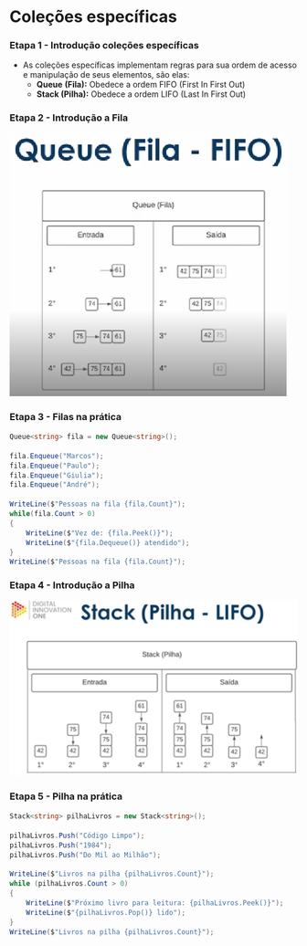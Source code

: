 # Coleções específicas

### Etapa 1 - Introdução coleções específicas

- As coleções específicas implementam regras para sua ordem de acesso e manipulação de seus elementos, são elas:
    - **Queue** **(Fila):** Obedece a ordem FIFO (First In First Out)
    - **Stack (Pilha):** Obedece a ordem LIFO (Last In First Out)

### Etapa 2 - Introdução a Fila

![Untitled](Colec%CC%A7o%CC%83es%20especi%CC%81ficas%200f7fdbba48554fa2a65d7cde9caa6cac/Untitled.png)

### Etapa 3 - Filas na prática

```csharp
Queue<string> fila = new Queue<string>();

fila.Enqueue("Marcos");
fila.Enqueue("Paulo");
fila.Enqueue("Giulia");
fila.Enqueue("André");

WriteLine($"Pessoas na fila {fila.Count}");
while(fila.Count > 0)
{
    WriteLine($"Vez de: {fila.Peek()}");
    WriteLine($"{fila.Dequeue()} atendido");
}
WriteLine($"Pessoas na fila {fila.Count}");
```

### Etapa 4 - Introdução a Pilha

![Untitled](Colec%CC%A7o%CC%83es%20especi%CC%81ficas%200f7fdbba48554fa2a65d7cde9caa6cac/Untitled%201.png)

### Etapa 5 - Pilha na prática

```csharp
Stack<string> pilhaLivros = new Stack<string>();

pilhaLivros.Push("Código Limpo");
pilhaLivros.Push("1984");
pilhaLivros.Push("Do Mil ao Milhão");

WriteLine($"Livros na pilha {pilhaLivros.Count}");
while (pilhaLivros.Count > 0)
{
    WriteLine($"Próximo livro para leitura: {pilhaLivros.Peek()}");
    WriteLine($"{pilhaLivros.Pop()} lido");
}
WriteLine($"Livros na pilha {pilhaLivros.Count}");
```